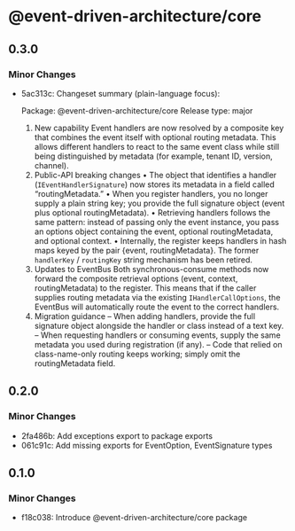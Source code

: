 # @event-driven-architecture/core

## 0.3.0

### Minor Changes

- 5ac313c: Changeset summary (plain-language focus):

  Package: @event-driven-architecture/core
  Release type: major

  1. New capability
     Event handlers are now resolved by a composite key that combines the event itself with optional routing metadata. This allows different handlers to react to the same event class while still being distinguished by metadata (for example, tenant ID, version, channel).
  2. Public-API breaking changes
     • The object that identifies a handler (`IEventHandlerSignature`) now stores its metadata in a field called “routingMetadata.”
     • When you register handlers, you no longer supply a plain string key; you provide the full signature object (event plus optional routingMetadata).
     • Retrieving handlers follows the same pattern: instead of passing only the event instance, you pass an options object containing the event, optional routingMetadata, and optional context.
     • Internally, the register keeps handlers in hash maps keyed by the pair {event, routingMetadata}. The former `handlerKey` / `routingKey` string mechanism has been retired.
  3. Updates to EventBus
     Both synchronous-consume methods now forward the composite retrieval options (event, context, routingMetadata) to the register. This means that if the caller supplies routing metadata via the existing `IHandlerCallOptions`, the EventBus will automatically route the event to the correct handlers.
  4. Migration guidance
     – When adding handlers, provide the full signature object alongside the handler or class instead of a text key.
     – When requesting handlers or consuming events, supply the same metadata you used during registration (if any).
     – Code that relied on class-name-only routing keeps working; simply omit the routingMetadata field.

## 0.2.0

### Minor Changes

- 2fa486b: Add exceptions export to package exports
- 061c91c: Add missing exports for EventOption, EventSignature types

## 0.1.0

### Minor Changes

- f18c038: Introduce @event-driven-architecture/core package
